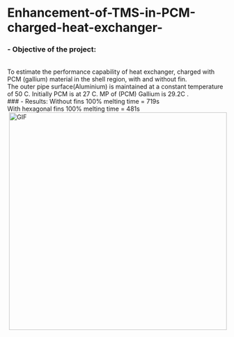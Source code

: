 # Enhancement-of-TMS-in-PCM-charged-heat-exchanger-
### - Objective of the project:
</br>
To estimate the performance capability of heat exchanger, charged with PCM (gallium) material in the shell region, with and without fin.
</br>
The outer pipe surface(Aluminium) is maintained at a constant temperature of 50 C. Initially PCM is at 27 C. MP of (PCM) Gallium is 29.2C .
</br>
### - Results:
Without fins 100% melting time = 719s
</br>
With hexagonal fins 100% melting time = 481s
<img hight="400" width="500" alt="GIF" align="right" src="/hex_fin.gif">
